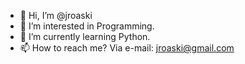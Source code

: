 - 👋 Hi, I’m @jroaski
- 👀 I’m interested in Programming.
- 🌱 I’m currently learning Python.
- 📫 How to reach me? Via e-mail: jroaski@gmail.com

<!---
jroaski/jroaski is a ✨ special ✨ repository because its `README.md` (this file) appears on your GitHub profile.
You can click the Preview link to take a look at your changes.
--->

